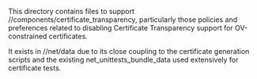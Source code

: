 This directory contains files to support //components/certificate_transparency,
particularly those policies and preferences related to disabling Certificate
Transparency support for OV-constrained certificates.

It exists in //net/data due to its close coupling to the certificate generation
scripts and the existing net_unittests_bundle_data used extensively for
certificate tests.
